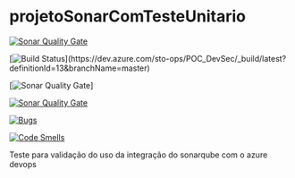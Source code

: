 # projetoSonarComTesteUnitario

[![Sonar Quality Gate](https://gandalf.stone.com.br/api/project_badges/gate?key=stone-payments-flavia-novoProjeto)](https://gandalf.stone.com.br/dashboard/index/stone-payments-flavia-novoProjeto)

[![Build Status](https://dev.azure.com/sto-ops/POC_DevSec/_apis/build/status/POC_DevSec-ASP.NET%20Core%20(.NET%20Framework)-CI?branchName=master)](https://dev.azure.com/sto-ops/POC_DevSec/_build/latest?definitionId=13&branchName=master)

[![Sonar Quality Gate](https://img.shields.io/sonar/quality_gate/stone-payments-flavia-novoProjeto?server=https://gandalf.stone.com.br&style=plastic)]

[![Sonar Quality Gate](https://img.shields.io/sonar/quality_gate/stone-payments-flavia-novoProjeto?server=https://gandalf.stone.com.br&sonarVersion=7.3)](https://gandalf.stone.com.br/dashboard/index/stone-payments-flavia-novoProjeto)

[![Bugs](https://gandalf.stone.com.br/api/project_badges/measure?project=stone-payments-flavia-novoProjetor&metric=bugs)](https://gandalf.stone.com.br/dashboard?id=stone-payments-flavia-novoProjeto)

[![Code Smells](https://gandalf.stone.com.br/api/project_badges/measure?project=PocProjetoTestePlugins&metric=code_smells)](https://gandalf.stone.com.br/dashboard?id=PocProjetoTestePlugins)







Teste para validação do uso da integração do sonarqube com o azure devops
